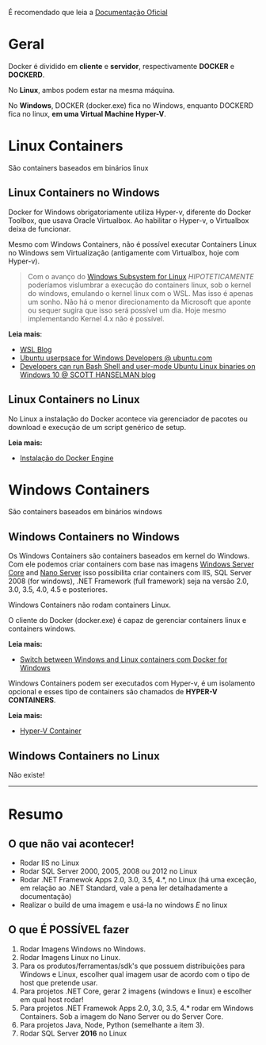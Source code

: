 É recomendado que leia a [Documentação Oficial](https://docs.docker.com/docker-for-windows/)

# Geral
Docker é dividido em **cliente** e **servidor**, respectivamente **DOCKER** e **DOCKERD**.

No **Linux**, ambos podem estar na mesma máquina.

No **Windows**, DOCKER (docker.exe) fica no Windows, enquanto DOCKERD fica no linux, **em uma Virtual Machine Hyper-V**.

# Linux Containers

São containers baseados em binários linux

## Linux Containers no Windows 

Docker for Windows obrigatoriamente utiliza Hyper-v, diferente do Docker Toolbox, que usava Oracle Virtualbox. Ao habilitar o Hyper-v, o Virtualbox deixa de funcionar.

Mesmo com Windows Containers, não é possível executar Containers Linux no Windows sem Virtualização (antigamente com Virtualbox, hoje com Hyper-v).

> Com o avanço do [Windows Subsystem for Linux](http://luizcarlosfaria.net/blog/windows-subsystem-for-linux/) _HIPOTETICAMENTE_ poderíamos vislumbrar a execução do containers linux, sob o kernel do windows, emulando o kernel linux com o WSL. Mas isso é apenas um sonho. Não há o menor direcionamento da Microsoft que aponte ou sequer sugira que isso será possível um dia. Hoje mesmo implementando Kernel 4.x não é possível.
>
> 

**Leia mais**:
* [WSL Blog](https://blogs.msdn.microsoft.com/wsl/)
* [Ubuntu userpsace for Windows Developers @ ubuntu.com](http://insights.ubuntu.com/2016/03/30/ubuntu-on-windows-the-ubuntu-userspace-for-windows-developers/)
* [Developers can run Bash Shell and user-mode Ubuntu Linux binaries on Windows 10 @ SCOTT HANSELMAN blog](http://www.hanselman.com/blog/DevelopersCanRunBashShellAndUsermodeUbuntuLinuxBinariesOnWindows10.aspx)

## Linux Containers no Linux

No Linux a instalação do Docker acontece via gerenciador de pacotes ou download e execução de um script genérico de setup.

**Leia mais:**
* [Instalação do Docker Engine](https://docs.docker.com/engine/installation/)

# Windows Containers

São containers baseados em binários windows

## Windows Containers no Windows

Os Windows Containers são containers baseados em kernel do Windows. Com ele podemos criar containers com base nas imagens  [Windows Server Core](https://hub.docker.com/r/microsoft/windowsservercore/) and [Nano Server](https://hub.docker.com/r/microsoft/nanoserver/) isso possibilita criar containers com IIS, SQL Server 2008 (for windows),  .NET Framework (full framework) seja na versão 2.0, 3.0, 3.5, 4.0, 4.5 e posteriores.

Windows Containers não rodam containers Linux.

O cliente do Docker (docker.exe) é capaz de gerenciar containers linux e containers windows. 

**Leia mais:**
* [Switch between Windows and Linux containers com Docker for Windows](https://docs.docker.com/docker-for-windows/#/switch-between-windows-and-linux-containers)

Windows Containers podem ser executados com Hyper-v, é um isolamento opcional e esses tipo de containers são chamados de **HYPER-V CONTAINERS**. 

**Leia mais:**
* [Hyper-V Container](https://docs.microsoft.com/en-us/virtualization/windowscontainers/manage-containers/hyperv-container)

## Windows Containers no Linux

Não existe! 
****

# Resumo

## O que **não** vai acontecer!

* Rodar IIS no Linux
* Rodar SQL Server 2000, 2005, 2008 ou 2012 no Linux
* Rodar .NET Framewok Apps 2.0, 3.0, 3.5, 4.*, no Linux (há uma exceção, em relação ao .NET Standard, vale a pena ler detalhadamente a documentação)
* Realizar o build de uma imagem e usá-la no windows *E* no linux

## O que **É POSSÍVEL** fazer

1. Rodar Imagens Windows no Windows.
2. Rodar Imagens Linux no Linux.
3. Para os produtos/ferramentas/sdk's que possuem distribuições para Windows e Linux, escolher qual imagem usar de acordo com o tipo de host que pretende usar.
4. Para projetos .NET Core, gerar 2 imagens (windows e linux) e escolher em qual host rodar!
5. Para projetos .NET Framewok Apps 2.0, 3.0, 3.5, 4.* rodar em Windows Containers. Sob a imagem do Nano Server ou do Server Core.
6. Para projetos Java, Node, Python (semelhante a item 3).
7. Rodar SQL Server **2016** no Linux


